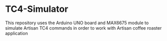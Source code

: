 # TC4-Simulator
This repository uses the Arduino UNO board and MAX6675 module to simulate Artisan TC4 commands in order to work with Artisan coffee roaster application
